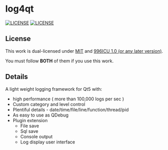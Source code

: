 # log4qt
[![LICENSE](https://img.shields.io/badge/license-MIT-green.svg)](https://mit-license.org/)
[![LICENSE](https://img.shields.io/badge/license-Anti%20996-blue.svg)](https://github.com/996icu/996.ICU/blob/master/LICENSE)

## License
This work is dual-licensed under [MIT](https://mit-license.org/) and 
[996ICU 1.0 (or any later version)](https://github.com/996icu/996.ICU/blob/master/LICENSE).

You must follow **BOTH** of them if you use this work.

## Details
A light weight logging framework for Qt5 with:
  - high performance ( more than 100,000 logs per sec )
  - Custom category and level control
  - Plentiful details - date/time/file/line/function/thread/pid
  - As easy to use as QDebug
  - Plugin extension
    - File save
    - Sql save
    - Console output
    - Log display user interface
